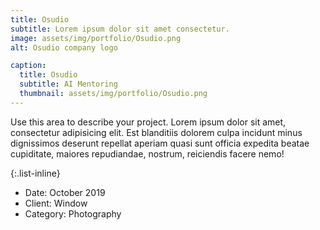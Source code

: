 ```yaml
---
title: Osudio
subtitle: Lorem ipsum dolor sit amet consectetur.
image: assets/img/portfolio/Osudio.png
alt: Osudio company logo

caption:
  title: Osudio
  subtitle: AI Mentoring
  thumbnail: assets/img/portfolio/Osudio.png
---
```

Use this area to describe your project. Lorem ipsum dolor sit amet, consectetur adipisicing elit. Est blanditiis dolorem culpa incidunt minus dignissimos deserunt repellat aperiam quasi sunt officia expedita beatae cupiditate, maiores repudiandae, nostrum, reiciendis facere nemo!

{:.list-inline}
- Date: October 2019
- Client: Window
- Category: Photography

